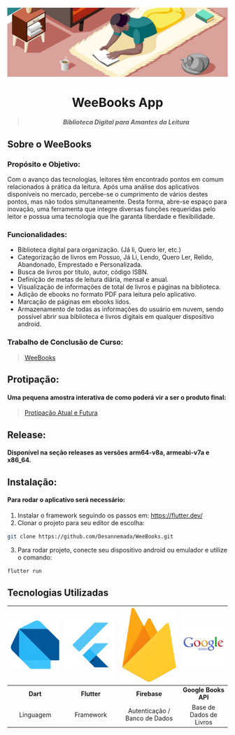 <p align="center"><img src="/assets/readme/readmebackground2.jpg"></p>
<h1 align="center">WeeBooks App</h1>

> <h5 align="center">Biblioteca Digital para Amantes da Leitura</h5>

## Sobre o WeeBooks

### Propósito e Objetivo:
Com o avanço das tecnologias, leitores têm encontrado pontos em comum relacionados à prática da leitura.
Após uma análise dos aplicativos disponíveis no mercado, percebe-se o cumprimento de vários destes pontos, mas não todos simultaneamente.
Desta forma, abre-se espaço para inovação, uma ferramenta que integre diversas funções requeridas pelo leitor e possua uma tecnologia que lhe garanta liberdade e flexibilidade.

### Funcionalidades:
* Biblioteca digital para organização. (Já li, Quero ler, etc.)
* Categorização de livros em Possuo, Já Li, Lendo, Quero Ler, Relido, Abandonado, Emprestado e Personalizada.
* Busca de livros por título, autor, código ISBN.
* Definição de metas de leitura diária, mensal e anual.
* Visualização de informações de total de livros e páginas na biblioteca.
* Adição de ebooks no formato PDF para leitura pelo aplicativo.
* Marcação de páginas em ebooks lidos.
* Armazenamento de todas as informações do usuário em nuvem, sendo possível abrir sua biblioteca e livros digitais em qualquer dispositivo android.

### Trabalho de Conclusão de Curso:
> <a href="https://drive.google.com/file/d/1iPRz3boC5CE3iUBRWKKS8DQwGr6vVZ5E/view?usp=sharing">WeeBooks</a>

## Protipação:
#### Uma pequena amostra interativa de como poderá vir a ser o produto final:
> <a href="https://www.figma.com/file/2m0NmFM8qcF38daJI2rcuW/WeeBooks?node-id=0%3A1">Protipação Atual e Futura</a>

## Release:
#### Disponível na seção releases as versões arm64-v8a, armeabi-v7a e x86_64.

## Instalação:
#### Para rodar o aplicativo será necessário: 
1. Instalar o framework seguindo os passos em: https://flutter.dev/
2. Clonar o projeto para seu editor de escolha:
```sh
git clone https://github.com/Desannemada/WeeBooks.git
```
3. Para rodar  projeto, conecte seu dispositivo android ou emulador e utilize o comando:
```sh
flutter run
```

## Tecnologias Utilizadas
| <img src="/assets/readme/dart.png" width="200">  | <img src="/assets/readme/flutter.png" width="200">  | <img src="/assets/readme/firebase.png" width="200">  | <img src="/assets/readme/googlebooks.webp" width="200">  |
| :---------------------------: | :---------------------------: | :---------------------------: | :---------------------------: |
| **Dart**                      | **Flutter**                   | **Firebase**                  | **Google Books API**                  |
| Linguagem                     | Framework                     | Autenticação / Banco de Dados | Base de Dados de Livros       |
